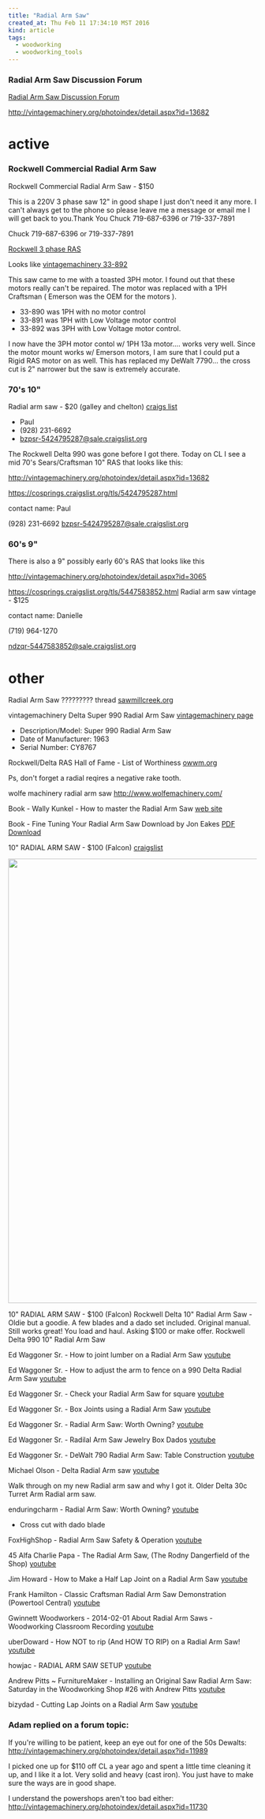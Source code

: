 ```yaml
---
title: "Radial Arm Saw"
created_at: Thu Feb 11 17:34:10 MST 2016
kind: article
tags:
  - woodworking
  - woodworking_tools
---
```


### Radial Arm Saw Discussion Forum

<a href="http://people.delphiforums.com/snotzalot/sawdust/" target="_blank">Radial Arm Saw Discussion Forum</a>

http://vintagemachinery.org/photoindex/detail.aspx?id=13682

# active 

### Rockwell Commercial Radial Arm Saw

Rockwell Commercial Radial Arm Saw - $150

This is a 220V 3 phase saw 12" in good shape I just don't need it any
more. I can't always get to the phone so please leave me a message
or email me I will get back to you.Thank You Chuck 719-687-6396 or
719-337-7891

Chuck 719-687-6396 or 719-337-7891

<a href="http://cosprings.craigslist.org/tls/5392938383.html" target="_blank">Rockwell 3 phase RAS</a>

Looks like <a href="http://vintagemachinery.org/photoindex/detail.aspx?id=5030" target="_blank">vintagemachinery 33-892</a>

This saw came to me with a toasted 3PH motor. I found out that these
motors really can't be repaired. The motor was replaced with a 1PH
Craftsman ( Emerson was the OEM for the motors ).

* 33-890 was 1PH with no motor control
* 33-891 was 1PH with Low Voltage motor control
* 33-892 was 3PH with Low Voltage motor control.

I now have the 3PH motor contol w/ 1PH 13a motor.... works very
well. Since the motor mount works w/ Emerson motors, I am sure that I
could put a Rigid RAS motor on as well.  This has replaced my DeWalt
7790... the cross cut is 2" narrower but the saw is extremely accurate.


### 70's 10"

Radial arm saw - $20 (galley and chelton) <a href="https://cosprings.craigslist.org/tls/5424795287.html" target="_blank">craigs list</a>



* Paul
* (928) 231-6692
* bzpsr-5424795287@sale.craigslist.org




The Rockwell Delta 990 was gone before I got there.  Today on CL
I see a mid 70's Sears/Craftsman 10" RAS that looks like this:

http://vintagemachinery.org/photoindex/detail.aspx?id=13682

https://cosprings.craigslist.org/tls/5424795287.html

contact name: Paul

(928) 231-6692
bzpsr-5424795287@sale.craigslist.org


### 60's 9"

There is also a 9" possibly early 60's RAS that looks like this

http://vintagemachinery.org/photoindex/detail.aspx?id=3065


https://cosprings.craigslist.org/tls/5447583852.html
Radial arm saw vintage - $125

contact name: Danielle

(719) 964-1270

ndzqr-5447583852@sale.craigslist.org


# other


Radial Arm Saw ????????? thread <a href="http://www.sawmillcreek.org/showthread.php?158929-Radial-Arm-Saw" target="_blank">sawmillcreek.org</a>

vintagemachinery Delta Super 990 Radial Arm Saw <a href="http://vintagemachinery2.rssing.com/browser.php?indx=10321596&item=2285" target="_blank">vintagemachinery page</a>

* Description/Model: 	Super 990 Radial Arm Saw
* Date of Manufacturer: 	1963
* Serial Number: 	CY8767


Rockwell/Delta RAS Hall of Fame - List of Worthiness <a href="http://www.owwm.org/viewtopic.php?f=1&t=109529" target="_blank">owwm.org</a>

Ps, don't forget a radial reqires a negative rake tooth. 

wolfe machinery radial arm saw
http://www.wolfemachinery.com/



Book - Wally Kunkel - How to master the Radial Arm Saw <a href="http://mrsawdust.com/" target="_blank">web site</a>

Book - Fine Tuning Your Radial Arm Saw Download by Jon Eakes <a href="http://joneakes.com/payments/review?type=product&id=radial_arm_saw" target="_blank">PDF Download</a>

10" RADIAL ARM SAW - $100 (Falcon) <a href="http://cosprings.craigslist.org/tls/5436810945.html" target="_blank">craigslist</a>

<img src="/assets/images/rockwell-delta-990-ras-1.jpg" width="900px">

10" RADIAL ARM SAW - $100 (Falcon)
Rockwell Delta 10" Radial Arm Saw - Oldie but a goodie.
A few blades and a dado set included. Original manual.
Still works great!
You load and haul.
Asking $100 or make offer. 
Rockwell Delta 990 10" Radial Arm Saw


Ed Waggoner Sr. - How to joint lumber on a Radial Arm Saw <a href="https://www.youtube.com/watch?v=_be6UpSq_LU" target="_blank">youtube</a>

Ed Waggoner Sr. - How to adjust the arm to fence on a 990 Delta Radial Arm Saw <a href="https://www.youtube.com/watch?v=mlqSZGaWoxg" target="_blank">youtube</a>

Ed Waggoner Sr. - Check your Radial Arm Saw for square <a href="https://www.youtube.com/watch?v=mqPIsJPYqGo" target="_blank">youtube</a>

Ed Waggoner Sr. - Box Joints using a Radial Arm Saw <a href="https://www.youtube.com/watch?v=3S7Mn12pBHo" target="_blank">youtube</a>

Ed Waggoner Sr. - Radial Arm Saw: Worth Owning?  <a href="https://www.youtube.com/watch?v=mgW4aKDqKDI" target="_blank">youtube</a>

Ed Waggoner Sr. - Radilal Arm Saw Jewelry Box Dados <a href="https://www.youtube.com/watch?v=bo2lhOs7_KE" target="_blank">youtube</a>

Ed Waggoner Sr. - DeWalt 790 Radial Arm Saw: Table Construction <a href="https://www.youtube.com/watch?v=zOZvNAwTtQU" target="_blank">youtube</a>



Michael Olson - Delta Radial Arm saw <a href="https://www.youtube.com/watch?v=2HAftUCAhrU" target="_blank">youtube</a>

Walk through on my new Radial arm saw and why I got it.
Older Delta 30c Turret Arm Radial arm saw.


enduringcharm - Radial Arm Saw: Worth Owning?  <a href="https://www.youtube.com/watch?v=nIVAXp_G4B0" target="_blank">youtube</a>

* Cross cut with dado blade

FoxHighShop - Radial Arm Saw Safety & Operation <a href="https://www.youtube.com/watch?v=SB7VYaA3wvM" target="_blank">youtube</a>


45 Alfa Charlie Papa - The Radial Arm Saw, (The Rodny Dangerfield of the Shop) <a href="https://www.youtube.com/watch?v=-dh4m_EgBgc" target="_blank">youtube</a>


Jim Howard - How to Make a Half Lap Joint on a Radial Arm Saw <a href="https://www.youtube.com/watch?v=SLBHBJyWMxo" target="_blank">youtube</a>


Frank Hamilton - Classic Craftsman Radial Arm Saw Demonstration (Powertool Central) <a href="https://www.youtube.com/watch?v=dWReTdDp_XM" target="_blank">youtube</a>


Gwinnett Woodworkers - 2014-02-01 About Radial Arm Saws - Woodworking Classroom Recording <a href="https://www.youtube.com/watch?v=8Bk7sGjZrKM" target="_blank">youtube</a>


uberDoward - How NOT to rip (And HOW TO RIP) on a Radial Arm Saw!  <a href="https://www.youtube.com/watch?v=C9uBo_4JOVI" target="_blank">youtube</a>


howjac - RADIAL ARM SAW SETUP <a href="https://www.youtube.com/watch?v=QKSkZ1vAzNc" target="_blank">youtube</a>


Andrew Pitts ~ FurnitureMaker - Installing an Original Saw Radial Arm Saw: Saturday in the Woodworking Shop #26 with Andrew Pitts <a href="https://www.youtube.com/watch?v=tn4lDFKfjXo" target="_blank">youtube</a>


bizydad - Cutting Lap Joints on a Radial Arm Saw <a href="https://www.youtube.com/watch?v=ok-csWxcZL4" target="_blank">youtube</a>


### Adam replied on a forum topic:

If you're willing to be patient, keep an eye out for one of the 50s Dewalts: http://vintagemachinery.org/photoindex/detail.aspx?id=11989

I picked one up for $110 off CL a year ago and spent a little time cleaning it up, and I like it a lot. Very solid and heavy (cast iron). You just have to make sure the ways are in good shape.

I understand the powershops aren't too bad either: http://vintagemachinery.org/photoindex/detail.aspx?id=11730

<!--
html boilerplate
<a href="" target="_blank"></a>
<img src="" width="400px">
-->

